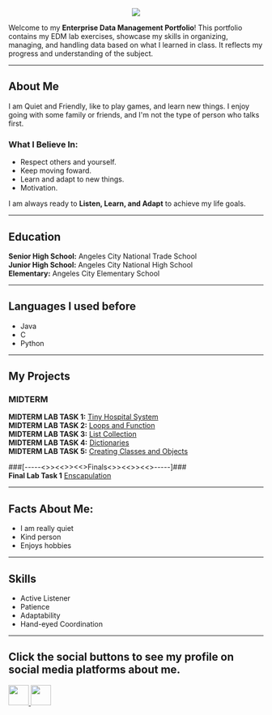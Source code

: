 <p align="center">
  <img src="https://svg-banners.vercel.app/api?type=glitch&text1=Raymond%20Martin%20A.%20Gonzales&width=1500&height=150"/>
</p>

Welcome to my **Enterprise Data Management Portfolio**! This portfolio contains my EDM lab exercises, showcase my skills in organizing, managing, 
and handling data based on what I learned in class. It reflects my progress and understanding of the subject.

---
## About Me
I am Quiet and Friendly, like to play games, and learn new things. I enjoy going with some family or friends, and I'm not the type of person who talks first.

### What I Believe In:
- Respect others and yourself.
- Keep moving foward.
- Learn and adapt to new things.
- Motivation.

I am always ready to **Listen, Learn, and Adapt** to achieve my life goals.

---
## Education
**Senior High School:** Angeles City National Trade School  
**Junior High School:** Angeles City National High School  
**Elementary:** Angeles City Elementary School

---  
## Languages I used before 
- Java   
- C
- Python

---
## My Projects  

###  MIDTERM  
**MIDTERM LAB TASK 1:** [Tiny Hospital System](https://github.com/rmgonzales24-1253-collab/Tiny-Hospital-System/blob/main/C204-Tiny%20Hospital%20System-%20Gonzales%2C%20Raymond%20Martin%20A.%2C%20Calma%2C%20MIchael%20Vincent%2C%20L..pdf)  
**MIDTERM LAB TASK 2:** [Loops and Function](https://github.com/rmgonzales24-1253-collab/Loops-and-Function/blob/main/Gonzales%2C%20Raymond%20Martin%20A%2C.pdf)  
**MIDTERM LAB TASK 3:** [List Collection](https://github.com/rmgonzales24-1253-collab/List-Collection/blob/main/Gonzales%2C%20Raymond%20Martin%20A.%20Midterm%20Labtask%203.pdf)  
**MIDTERM LAB TASK 4:** [Dictionaries](https://github.com/rmgonzales24-1253-collab/Dictionaries/blob/main/Gonzales%2C%20Raymond%20Martin%20A.%20Midterm%20Labtask%204.pdf)  
**MIDTERM LAB TASK 5:** [Creating Classes and Objects](https://github.com/rmgonzales24-1253-collab/Creating-Classes-and-Objects/blob/main/Midterm%20Labtask%205%20Raymond%20Martin%20A.%20.pdf)  

###[-----<>><<>><<>Finals<>><<>><<>-----]###  
**Final Lab Task 1** [Enscapulation](https://github.com/rmgonzales24-1253-collab/Encapsulation/blob/main/Final%20Lab%20task%201%20Gonzales%2C%20Raymond%20Martin%20A..docx.pdf)  

---
## Facts About Me:

- I am really quiet
- Kind person
- Enjoys hobbies

--- 
## Skills   
- Active Listener
- Patience
- Adaptability  
- Hand-eyed Coordination

---

##  Click the social buttons to see my profile on social media platforms about me.   

<p align="left">
  <a href="https://mail.google.com/mail/?view=cm&fs=1&to=rmgonzales24-1253@cca.edu.ph" target="_blank">
    <img src="https://img.shields.io/badge/Email-D14836?style=for-the-badge&logo=gmail&logoColor=white" height="40"/>
  </a>
  
  <a href="https://www.facebook.com/raymond.martin.gonzales.2025" target="_blank">
    <img src="https://img.shields.io/badge/Facebook-1877F2?style=for-the-badge&logo=facebook&logoColor=white" height="40"/>
  </a>

</p>
